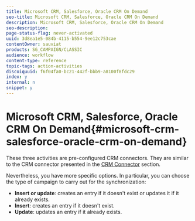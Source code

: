 ```yaml
---
title: Microsoft CRM, Salesforce, Oracle CRM On Demand
seo-title: Microsoft CRM, Salesforce, Oracle CRM On Demand
description: Microsoft CRM, Salesforce, Oracle CRM On Demand
seo-description: 
page-status-flag: never-activated
uuid: 3d8ea1e5-084b-4115-b554-9ee12c753cae
contentOwner: sauviat
products: SG_CAMPAIGN/CLASSIC
audience: workflow
content-type: reference
topic-tags: action-activities
discoiquuid: f6f04fa0-bc21-442f-bbb9-a8100f8fdc29
index: y
internal: n
snippet: y
---
```


# Microsoft CRM, Salesforce, Oracle CRM On Demand{#microsoft-crm-salesforce-oracle-crm-on-demand}

These three activities are pre-configured CRM connectors. They are similar to the CRM connector presented in the [CRM Connector](https://helpx.adobe.com/campaign/standard/workflow/using/crm-connector.html) section.

Nevertheless, you have more specific options. In particular, you can choose the type of campaign to carry out for the synchronization:

* **Insert or update**: creates an entry if it doesn't exist or updates it if it already exists.
* **Insert**: creates an entry if it doesn't exist.
* **Update**: updates an entry if it already exists.

